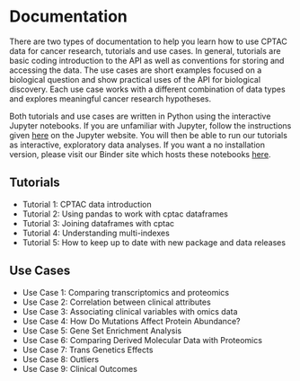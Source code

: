 # Documentation
There are two types of documentation to help you learn how to use CPTAC data for cancer research, tutorials and use cases. In general, tutorials are basic coding introduction to the API as well as conventions for storing and accessing the data. The use cases are short examples focused on a biological question and show practical uses of the API for biological discovery. Each use case works with a different combination of data types and explores meaningful cancer research hypotheses. 

Both tutorials and use cases are written in Python using the interactive Jupyter notebooks. If you are unfamiliar with Jupyter, follow the instructions given <a href="https://jupyter.org/install">here</a> on the Jupyter website. You will then be able to run our tutorials as interactive, exploratory data analyses. If you want a no installation version, please visit our Binder site which hosts these notebooks [here](https://mybinder.org/v2/gh/PayneLab/cptac/master?filepath=%2Fdocs).


## Tutorials
<ul>
  <li>Tutorial 1: CPTAC data introduction</li>
  <li>Tutorial 2: Using pandas to work with cptac dataframes</li>
  <li>Tutorial 3: Joining dataframes with cptac</li>
  <li>Tutorial 4: Understanding multi-indexes</li>
  <li>Tutorial 5: How to keep up to date with new package and data releases</li>
</ul>

## Use Cases
<ul>
  <li>Use Case 1: Comparing transcriptomics and proteomics</li>
  <li>Use Case 2: Correlation between clinical attributes</li>
  <li>Use Case 3: Associating clinical variables with omics data</li>
  <li>Use Case 4: How Do Mutations Affect Protein Abundance?</li>
  <li>Use Case 5: Gene Set Enrichment Analysis</li>
  <li>Use Case 6: Comparing Derived Molecular Data with Proteomics</li>
  <li>Use Case 7: Trans Genetics Effects</li>
  <li>Use Case 8: Outliers</li>
  <li>Use Case 9: Clinical Outcomes</li>
<ul>
